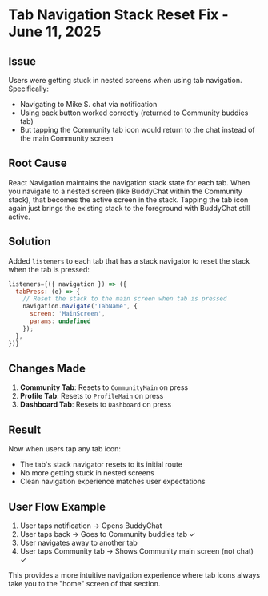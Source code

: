 # Tab Navigation Stack Reset Fix - June 11, 2025

## Issue
Users were getting stuck in nested screens when using tab navigation. Specifically:
- Navigating to Mike S. chat via notification
- Using back button worked correctly (returned to Community buddies tab)
- But tapping the Community tab icon would return to the chat instead of the main Community screen

## Root Cause
React Navigation maintains the navigation stack state for each tab. When you navigate to a nested screen (like BuddyChat within the Community stack), that becomes the active screen in the stack. Tapping the tab icon again just brings the existing stack to the foreground with BuddyChat still active.

## Solution
Added `listeners` to each tab that has a stack navigator to reset the stack when the tab is pressed:

```javascript
listeners={({ navigation }) => ({
  tabPress: (e) => {
    // Reset the stack to the main screen when tab is pressed
    navigation.navigate('TabName', {
      screen: 'MainScreen',
      params: undefined
    });
  },
})}
```

## Changes Made
1. **Community Tab**: Resets to `CommunityMain` on press
2. **Profile Tab**: Resets to `ProfileMain` on press  
3. **Dashboard Tab**: Resets to `Dashboard` on press

## Result
Now when users tap any tab icon:
- The tab's stack navigator resets to its initial route
- No more getting stuck in nested screens
- Clean navigation experience matches user expectations

## User Flow Example
1. User taps notification → Opens BuddyChat
2. User taps back → Goes to Community buddies tab ✓
3. User navigates away to another tab
4. User taps Community tab → Shows Community main screen (not chat) ✓

This provides a more intuitive navigation experience where tab icons always take you to the "home" screen of that section. 